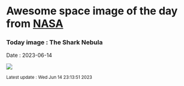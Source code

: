 
# Awesome space image of the day from [NASA](https://api.nasa.gov/)

### Today image : The Shark Nebula
Date : 2023-06-14

![](https://apod.nasa.gov/apod/image/2306/Shark_Kennedy_960.jpg)

<small>Latest update : Wed Jun 14 23:13:51 2023</small>
        